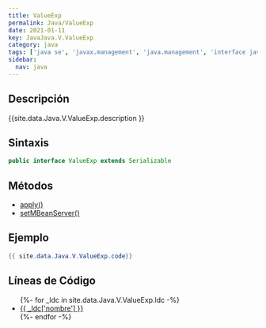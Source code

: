```yaml
---
title: ValueExp
permalink: Java/ValueExp
date: 2021-01-11
key: JavaJava.V.ValueExp
category: java
tags: ['java se', 'javax.management', 'java.management', 'interface java', 'Java 1.5']
sidebar: 
  nav: java
---
```


## Descripción
{{site.data.Java.V.ValueExp.description }}

## Sintaxis
~~~java
public interface ValueExp extends Serializable
~~~

## Métodos
* [apply()](/Java/ValueExp/apply)
* [setMBeanServer()](/Java/ValueExp/setMBeanServer)

## Ejemplo
~~~java
{{ site.data.Java.V.ValueExp.code}}
~~~

## Líneas de Código
<ul>
{%- for _ldc in site.data.Java.V.ValueExp.ldc -%}
   <li>
       <a href="{{_ldc['url'] }}">{{ _ldc['nombre'] }}</a>
   </li>
{%- endfor -%}
</ul>
